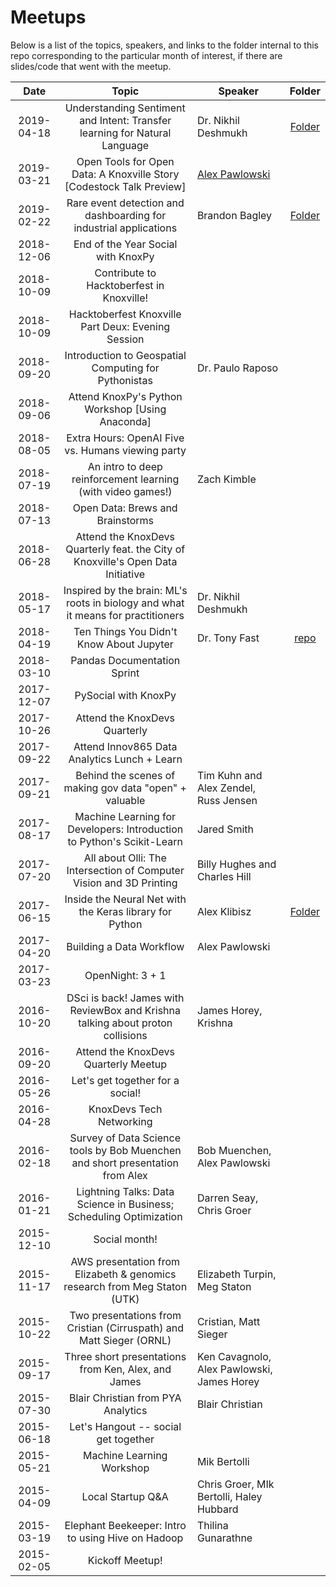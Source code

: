 # Meetups
Below is a list of the topics, speakers, and links to the folder internal to this repo corresponding to the particular month of interest, if there are slides/code that went with the meetup.

|    Date    |                            Topic                             | Speaker                                            |       Folder       |
| :--------: | :----------------------------------------------------------: | -------------------------------------------------- | :----------------: |
| 2019-04-18 | Understanding Sentiment and Intent: Transfer learning for Natural Language | Dr. Nikhil Deshmukh                                | [Folder](/2019_04) |
| 2019-03-21 | Open Tools for Open Data: A Knoxville Story [Codestock Talk Preview] | [Alex Pawlowski](https://github.com/alexpawlowski) |                    |
| 2019-02-22 | Rare event detection and dashboarding for industrial applications | Brandon Bagley                                     | [Folder](/2019_02) |
| 2018-12-06 | End of the Year Social with KnoxPy                           |||
| 2018-10-09 | Contribute to Hacktoberfest in Knoxville!                  |||
| 2018-10-09 | Hacktoberfest Knoxville Part Deux: Evening Session         |||
| 2018-09-20 | Introduction to Geospatial Computing for Pythonistas       |Dr. Paulo Raposo||
| 2018-09-06 | Attend KnoxPy's Python Workshop [Using Anaconda]          |||
| 2018-08-05 | Extra Hours: OpenAI Five vs. Humans viewing party          |||
| 2018-07-19 | An intro to deep reinforcement learning (with video games!) |Zach Kimble||
| 2018-07-13 | Open Data: Brews and Brainstorms                             |||
| 2018-06-28 | Attend the KnoxDevs Quarterly feat. the City of Knoxville's Open Data Initiative |||
| 2018-05-17 | Inspired by the brain: ML's roots in biology and what it means for practitioners |Dr. Nikhil Deshmukh||
| 2018-04-19 | Ten Things You Didn't Know About Jupyter                   |Dr. Tony Fast|[repo](https://github.com/tonyfast/ten)|
| 2018-03-10 | Pandas Documentation Sprint                                  |||
| 2017-12-07 | PySocial with KnoxPy                                   |||
| 2017-10-26 | Attend the KnoxDevs Quarterly                                |||
| 2017-09-22 | Attend Innov865 Data Analytics Lunch + Learn               |||
| 2017-09-21 | Behind the scenes of making gov data "open" + valuable     |Tim Kuhn and Alex Zendel, Russ Jensen||
| 2017-08-17 | Machine Learning for Developers: Introduction to Python's Scikit-Learn |Jared Smith||
| 2017-07-20 | All about Olli: The Intersection of Computer Vision and 3D Printing |Billy Hughes and Charles Hill||
| 2017-06-15 | Inside the Neural Net with the Keras library for Python   |Alex Klibisz|[Folder](/2017_06)|
| 2017-04-20 | Building a Data Workflow                                     |Alex Pawlowski||
| 2017-03-23 | OpenNight: 3 + 1                                          |||
| 2016-10-20 | DSci is back! James with ReviewBox and Krishna talking about proton collisions |James Horey, Krishna||
| 2016-09-20 | Attend the KnoxDevs Quarterly Meetup                       |||
| 2016-05-26 | Let's get together for a social!                             |||
| 2016-04-28 | KnoxDevs Tech Networking                                  |||
| 2016-02-18 | Survey of Data Science tools by Bob Muenchen and short presentation from Alex |Bob Muenchen, Alex Pawlowski||
| 2016-01-21 | Lightning Talks: Data Science in Business; Scheduling Optimization |Darren Seay, Chris Groer||
| 2015-12-10 | Social month!                                                |||
| 2015-11-17 | AWS presentation from Elizabeth & genomics research from Meg Staton (UTK) |Elizabeth Turpin, Meg Staton||
| 2015-10-22 | Two presentations from Cristian (Cirruspath) and Matt Sieger (ORNL) |Cristian, Matt Sieger||
| 2015-09-17 | Three short presentations from Ken, Alex, and James        |Ken Cavagnolo, Alex Pawlowski, James Horey||
| 2015-07-30 | Blair Christian from PYA Analytics                         |Blair Christian||
| 2015-06-18 | Let's Hangout -- social get together                       |||
| 2015-05-21 | Machine Learning Workshop                                    |Mik Bertolli||
| 2015-04-09 | Local Startup Q&A                                          |Chris Groer, MIk Bertolli, Haley Hubbard||
| 2015-03-19 | Elephant Beekeeper: Intro to using Hive on Hadoop          |Thilina Gunarathne||
| 2015-02-05 | Kickoff Meetup!                                              |||

